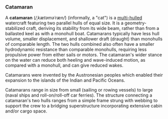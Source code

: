 ### Catamaran
A **catamaran** (_/ˌkætəməˈræn/_) (informally, a "cat") is a [multi-hulled](https://en.wikipedia.org/wiki/Catamaran) watercraft featuring two parallel hulls of equal size. It is a geometry-stabilized craft, deriving its stability from its wide beam, rather than from a ballasted keel as with a monohull boat. Catamarans typically have less hull volume, smaller displacement, and shallower draft (draught) than monohulls of comparable length. The two hulls combined also often have a smaller hydrodynamic resistance than comparable monohulls, requiring less propulsive power from either sails or motors. The catamaran's wider stance on the water can reduce both heeling and wave-induced motion, as compared with a monohull, and can give reduced wakes.

Catamarans were invented by the Austronesian peoples which enabled their expansion to the islands of the Indian and Pacific Oceans.

Catamarans range in size from small (sailing or rowing vessels) to large (naval ships and roll-on/roll-off car ferries). The structure connecting a catamaran's two hulls ranges from a simple frame strung with webbing to support the crew to a bridging superstructure incorporating extensive cabin and/or cargo space.
<def><meta name="pageView" value="true"/><meta name="hideRulers" value="false"/></def>